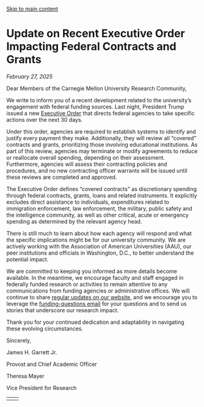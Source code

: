[Skip to main content](https://www.cmu.edu/leadership/the-provost/campus-comms/02-27-25#main-content)

# Update on Recent Executive Order Impacting Federal Contracts and Grants

_February 27, 2025_

Dear Members of the Carnegie Mellon University Research Community,

We write to inform you of a recent development related to the university’s engagement with federal funding sources. Last night, President Trump issued a new [Executive Order](https://www.whitehouse.gov/presidential-actions/2025/02/implementing-the-presidents-department-of-government-efficiency-cost-efficiency-initiative/) that directs federal agencies to take specific actions over the next 30 days.

Under this order, agencies are required to establish systems to identify and justify every payment they make. Additionally, they will review all “covered” contracts and grants, prioritizing those involving educational institutions. As part of this review, agencies may terminate or modify agreements to reduce or reallocate overall spending, depending on their assessment. Furthermore, agencies will assess their contracting policies and procedures, and no new contracting officer warrants will be issued until these reviews are completed and approved.

The Executive Order defines “covered contracts” as discretionary spending through federal contracts, grants, loans and related instruments. It explicitly excludes direct assistance to individuals, expenditures related to immigration enforcement, law enforcement, the military, public safety and the intelligence community, as well as other critical, acute or emergency spending as determined by the relevant agency head.

There is still much to learn about how each agency will respond and what the specific implications might be for our university community. We are actively working with the Association of American Universities (AAU), our peer institutions and officials in Washington, D.C., to better understand the potential impact.

We are committed to keeping you informed as more details become available. In the meantime, we encourage faculty and staff engaged in federally funded research or activities to remain attentive to any communications from funding agencies or administrative offices. We will continue to share [regular updates on our website](https://www.cmu.edu/research-office/federal-updates/index.html), and we encourage you to leverage the [funding-questions email](mailto:funding-questions@andrew.cmu.edu) for your questions and to send us stories that underscore our research impact.

Thank you for your continued dedication and adaptability in navigating these evolving circumstances.

Sincerely,

James H. Garrett Jr.

Provost and Chief Academic Officer

Theresa Mayer

Vice President for Research

|     |     |
| --- | --- |
|  |  |
